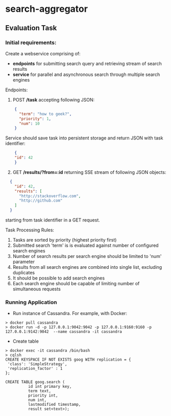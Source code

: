 # search-aggregator

## Evaluation Task

### Initial requirements:
  Create a webservice comprising of:
  - **endpoints** for submitting search query and retrieving stream of search results
  - **service** for parallel and asynchronous search through multiple search engines

  Endpoints:
  
  1. POST **/task** accepting following JSON: 
```json
    {
      "term": "how to geek?", 
      "priority": 1, 
      "num": 10
    }
```
Service should save task into persistent storage and return JSON with task identifier: 
```json
    {
    "id": 42
    }
```
  
  2. GET **/results/?from=:id** returning SSE stream of following JSON objects:  
  
  ```json
    {
      "id": 42, 
      "results": [
        "http://stackoverflow.com",
        "http://github.com"
      ]
    }
```
  
starting from task identifier in a GET request.
  
  
  Task Processing Rules:
  1. Tasks are sorted by priority (highest priority first)
  2. Submitted search 'term' is is evaluated against number of configured search engines
  3. Number of search results per search engine should be limited to 'num' parameter
  4. Results from all search engines are combined into single list, excluding duplicates
  5. It should be possible to add search engines
  6. Each search engine should be capable of limiting number of simultaneous requests
  
  
### Running Application

- Run instance of Cassandra. For example, with Docker:

```shell
> docker pull cassandra
> docker run -d -p 127.0.0.1:9042:9042 -p 127.0.0.1:9160:9160 -p 127.0.0.1:9142:9042  --name cassandra -it cassandra
```

- Create table
````shell
> docker exec -it cassandra /bin/bash
> cqlsh
CREATE KEYSPACE IF NOT EXISTS goog WITH replication = {
 'class': 'SimpleStrategy',
 'replication_factor' : 1
};

CREATE TABLE goog.search (
          id int primary key,
          term text,
          priority int,
          num int,
          lastmodified timestamp,
          result set<text>);
````
